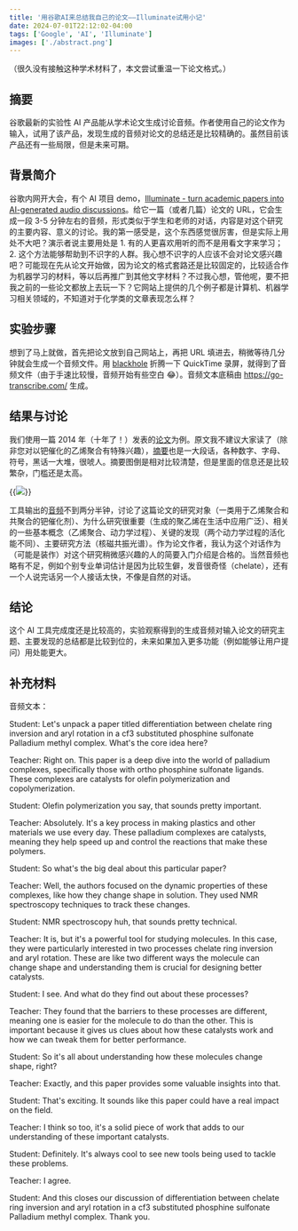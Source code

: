 ```yaml
---
title: '用谷歌AI来总结我自己的论文——Illuminate试用小记'
date: 2024-07-01T22:12:02-04:00
tags: ['Google', 'AI', 'Illuminate']
images: ['./abstract.png']
---
```


（很久没有接触这种学术材料了，本文尝试重温一下论文格式。）

## 摘要

谷歌最新的实验性 AI 产品能从学术论文生成讨论音频。作者使用自己的论文作为输入，试用了该产品，发现生成的音频对论文的总结还是比较精确的。虽然目前该产品还有一些局限，但是未来可期。

## 背景简介

谷歌内网开大会，有个 AI 项目 demo，[Illuminate - turn academic papers into AI-generated audio discussions](https://illuminate.withgoogle.com/home)。给它一篇（或者几篇）论文的 URL，它会生成一段 3-5 分钟左右的音频，形式类似于学生和老师的对话，内容是对这个研究的主要内容、意义的讨论。我的第一感受是，这个东西感觉很厉害，但是实际上用处不大吧？演示者说主要用处是 1. 有的人更喜欢用听的而不是用看文字来学习；2. 这个方法能够帮助到不识字的人群。我心想不识字的人应该不会对论文感兴趣吧？可能现在先从论文开始做，因为论文的格式套路还是比较固定的，比较适合作为机器学习的材料，等以后再推广到其他文字材料？不过我心想，管他呢，要不把我之前的一些论文都放上去玩一下？它网站上提供的几个例子都是计算机、机器学习相关领域的，不知道对于化学类的文章表现怎么样？

## 实验步骤

想到了马上就做，首先把论文放到自己网站上，再把 URL 填进去，稍微等待几分钟就会生成一个音频文件。用 [blackhole](https://existential.audio/blackhole/) 折腾一下 QuickTime 录屏，就得到了音频文件（由于手速比较慢，音频开始有些空白 😂）。音频文本底稿由 https://go-transcribe.com/ 生成。

## 结果与讨论

我们使用一篇 2014 年（十年了！）发表的[论文](./David-CF3.pdf)为例。原文我不建议大家读了（除非您对以钯催化的乙烯聚合有特殊兴趣），[摘要](https://pubs.acs.org/doi/10.1021/om500699t)也是一大段话，各种数字、字母、符号，黑话一大堆，很唬人。摘要图倒是相对比较清楚，但是里面的信息还是比较繁杂，门槛还是太高。

{{<image src="./abstract.png" caption="摘要">}}

工具输出的[音频](./David-CF3.m4a)不到两分半钟，讨论了这篇论文的研究对象（一类用于乙烯聚合和共聚合的钯催化剂）、为什么研究很重要（生成的聚乙烯在生活中应用广泛）、相关的一些基本概念（乙烯聚合、动力学过程）、关键的发现（两个动力学过程的活化能不同）、主要研究方法（核磁共振光谱）。作为论文作者，我认为这个对话作为（可能是装作）对这个研究稍微感兴趣的人的简要入门介绍是合格的。当然音频也略有不足，例如个别专业单词估计是因为比较生僻，发音很奇怪（chelate），还有一个人说完话另一个人接话太快，不像是自然的对话。

## 结论

这个 AI 工具完成度还是比较高的，实验观察得到的生成音频对输入论文的研究主题、主要发现的总结都是比较到位的，未来如果加入更多功能（例如能够让用户提问）用处能更大。

## 补充材料

音频文本：

Student:
Let's unpack a paper titled differentiation between chelate ring inversion and aryl rotation in a cf3 substituted phosphine sulfonate Palladium methyl complex. What's the core idea here?

Teacher:
Right on. This paper is a deep dive into the world of palladium complexes, specifically those with ortho phosphine sulfonate ligands. These complexes are catalysts for olefin polymerization and copolymerization.

Student:
Olefin polymerization you say, that sounds pretty important.

Teacher:
Absolutely. It's a key process in making plastics and other materials we use every day. These palladium complexes are catalysts, meaning they help speed up and control the reactions that make these polymers.

Student:
So what's the big deal about this particular paper?

Teacher:
Well, the authors focused on the dynamic properties of these complexes, like how they change shape in solution. They used NMR spectroscopy techniques to track these changes.

Student:
NMR spectroscopy huh, that sounds pretty technical.

Teacher:
It is, but it's a powerful tool for studying molecules. In this case, they were particularly interested in two processes chelate ring inversion and aryl rotation. These are like two different ways the molecule can change shape and understanding them is crucial for designing better catalysts.

Student:
I see. And what do they find out about these processes?

Teacher:
They found that the barriers to these processes are different, meaning one is easier for the molecule to do than the other. This is important because it gives us clues about how these catalysts work and how we can tweak them for better performance.

Student:
So it's all about understanding how these molecules change shape, right?

Teacher:
Exactly, and this paper provides some valuable insights into that.

Student:
That's exciting. It sounds like this paper could have a real impact on the field.

Teacher:
I think so too, it's a solid piece of work that adds to our understanding of these important catalysts.

Student:
Definitely. It's always cool to see new tools being used to tackle these problems.

Teacher:
I agree.

Student:
And this closes our discussion of differentiation between chelate ring inversion and aryl rotation in a cf3 substituted phosphine sulfonate Palladium methyl complex. Thank you.
